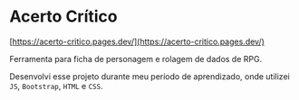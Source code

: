 # Acerto Crítico

[https://acerto-critico.pages.dev/](https://acerto-critico.pages.dev/)

Ferramenta para ficha de personagem e rolagem de dados de RPG.

Desenvolvi esse projeto durante meu período de aprendizado, onde utilizei `JS`, `Bootstrap`, `HTML` e `CSS`.